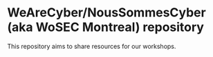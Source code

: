 # WeAreCyber/NousSommesCyber (aka WoSEC Montreal) repository
This repository aims to share resources for our workshops.
